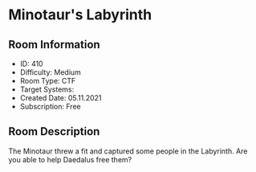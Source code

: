 ﻿# Minotaur's Labyrinth

## Room Information
- ID: 410
- Difficulty: Medium
- Room Type: CTF
- Target Systems: 
- Created Date: 05.11.2021
- Subscription: Free

## Room Description
The Minotaur threw a fit and captured some people in the Labyrinth. Are you able to help Daedalus free them?

